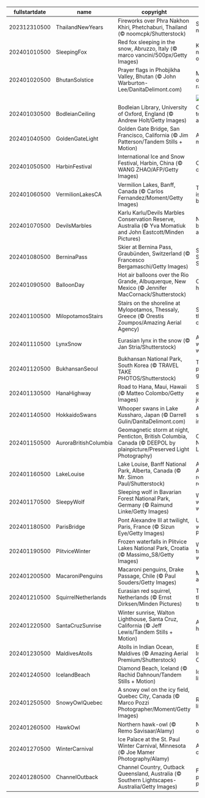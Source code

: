 |fullstartdate|name|copyright|title|image|
|--|--|--|--|--|
202312310500|ThailandNewYears|Fireworks over Phra Nakhon Khiri, Phetchaburi, Thailand (© noomcpk/Shutterstock)|See you next year!|![](/en-CA/2024/01/202312310500ThailandNewYears.jpg)|
202401010500|SleepingFox|Red fox sleeping in the snow, Abruzzo, Italy (© marco vancini/500px/Getty Images)|Kicking the new year off right|![](/en-CA/2024/01/202401010500SleepingFox.jpg)|
202401020500|BhutanSolstice|Prayer flags in Phobjikha Valley, Bhutan (© John Warburton-Lee/DanitaDelimont.com)|Make your own rainbow|![](/en-CA/2024/01/202401020500BhutanSolstice.jpg)|
||||![](/en-CA/2024/01/.jpg)|
202401030500|BodleianCeiling|Bodleian Library, University of Oxford, England (© Andrew Holt/Getty Images)|One library to rule them all|![](/en-CA/2024/01/202401030500BodleianCeiling.jpg)|
202401040500|GoldenGateLight|Golden Gate Bridge, San Francisco, California (© Jim Patterson/Tandem Stills + Motion)|A mist-ical marvel|![](/en-CA/2024/01/202401040500GoldenGateLight.jpg)|
202401050500|HarbinFestival|International Ice and Snow Festival, Harbin, China (© WANG ZHAO/AFP/Getty Images)|Chisels and chills|![](/en-CA/2024/01/202401050500HarbinFestival.jpg)|
202401060500|VermilionLakesCA|Vermilion Lakes, Banff, Canada (© Carlos Fernandez/Moment/Getty Images)|The sky isn't always blue|![](/en-CA/2024/01/202401060500VermilionLakesCA.jpg)|
202401070500|DevilsMarbles|Karlu Karlu/Devils Marbles Conservation Reserve, Australia (© Yva Momatiuk and John Eastcott/Minden Pictures)|Nature's balancing act|![](/en-CA/2024/01/202401070500DevilsMarbles.jpg)|
202401080500|BerninaPass|Skier at Bernina Pass, Graubünden, Switzerland (© Francesco Bergamaschi/Getty Images)|Swish Swiss Swish|![](/en-CA/2024/01/202401080500BerninaPass.jpg)|
202401090500|BalloonDay|Hot air balloons over the Rio Grande, Albuquerque, New Mexico (© Jennifer MacCornack/Shutterstock)|Coming in hot|![](/en-CA/2024/01/202401090500BalloonDay.jpg)|
202401100500|MilopotamosStairs|Stairs on the shoreline at Mylopotamos, Thessaly, Greece (© Orestis Zoumpos/Amazing Aerial Agency)|Step up to the challenge!|![](/en-CA/2024/01/202401100500MilopotamosStairs.jpg)|
202401110500|LynxSnow|Eurasian lynx in the snow (© Jan Stria/Shutterstock)|A whiskered wanderer|![](/en-CA/2024/01/202401110500LynxSnow.jpg)|
202401120500|BukhansanSeoul|Bukhansan National Park, South Korea (© TRAVEL TAKE PHOTOS/Shutterstock)|Take this peak for granite|![](/en-CA/2024/01/202401120500BukhansanSeoul.jpg)|
202401130500|HanaHighway|Road to Hana, Maui, Hawaii (© Matteo Colombo/Getty Images)|Slow down, enjoy the journey!|![](/en-CA/2024/01/202401130500HanaHighway.jpg)|
202401140500|HokkaidoSwans|Whooper swans in Lake Kussharo, Japan (© Darrell Gulin/DanitaDelimont.com)|A feathered symphony in white|![](/en-CA/2024/01/202401140500HokkaidoSwans.jpg)|
202401150500|AuroraBritishColumbia|Geomagnetic storm at night, Penticton, British Columbia, Canada (© DEEPOL by plainpicture/Preserved Light Photography)|Chasing the Northern Lights|![](/en-CA/2024/01/202401150500AuroraBritishColumbia.jpg)|
202401160500|LakeLouise|Lake Louise, Banff National Park, Alberta, Canada (© Mr. Simon Paul/Shutterstock)|A little Albertan rest and relaxation|![](/en-CA/2024/01/202401160500LakeLouise.jpg)|
202401170500|SleepyWolf|Sleeping wolf in Bavarian Forest National Park, Germany (© Raimund Linke/Getty Images)|Wake me when it warms up|![](/en-CA/2024/01/202401170500SleepyWolf.jpg)|
202401180500|ParisBridge|Pont Alexandre III at twilight, Paris, France (© Sizun Eye/Getty Images)|Under the watch of Pegasus|![](/en-CA/2024/01/202401180500ParisBridge.jpg)|
202401190500|PlitviceWinter|Frozen waterfalls in Plitvice Lakes National Park, Croatia (© Massimo_S8/Getty Images)|Waterfalls turned waterfreeze|![](/en-CA/2024/01/202401190500PlitviceWinter.jpg)|
202401200500|MacaroniPenguins|Macaroni penguins, Drake Passage, Chile (© Paul Souders/Getty Images)|Macaroni and freeze|![](/en-CA/2024/01/202401200500MacaroniPenguins.jpg)|
202401210500|SquirrelNetherlands|Eurasian red squirrel, Netherlands (© Ernst Dirksen/Minden Pictures)|Tales from the treetops|![](/en-CA/2024/01/202401210500SquirrelNetherlands.jpg)|
202401220500|SantaCruzSunrise|Winter sunrise, Walton Lighthouse, Santa Cruz, California (© Jeff Lewis/Tandem Stills + Motion)|A magic hour indeed|![](/en-CA/2024/01/202401220500SantaCruzSunrise.jpg)|
202401230500|MaldivesAtolls|Atolls in Indian Ocean, Maldives (© Amazing Aerial Premium/Shutterstock)|Eyes of the Indian Ocean|![](/en-CA/2024/01/202401230500MaldivesAtolls.jpg)|
202401240500|IcelandBeach|Diamond Beach, Iceland (© Rachid Dahnoun/Tandem Stills + Motion)|Iced out, literally|![](/en-CA/2024/01/202401240500IcelandBeach.jpg)|
202401250500|SnowyOwlQuebec|A snowy owl on the icy field, Quebec City, Canada (© Marco Pozzi Photographer/Moment/Getty Images)|Ready for liftoff|![](/en-CA/2024/01/202401250500SnowyOwlQuebec.jpg)|
202401260500|HawkOwl|Northern hawk-owl (© Remo Savisaar/Alamy)|Not a night owl|![](/en-CA/2024/01/202401260500HawkOwl.jpg)|
202401270500|WinterCarnival|Ice Palace at the St. Paul Winter Carnival, Minnesota (© Joe Mamer Photography/Alamy)|A pretty, cool skyline|![](/en-CA/2024/01/202401270500WinterCarnival.jpg)|
202401280500|ChannelOutback|Channel Country, Outback Queensland, Australia (© Southern Lightscapes-Australia/Getty Images)|From parched to pastoral|![](/en-CA/2024/01/202401280500ChannelOutback.jpg)|
